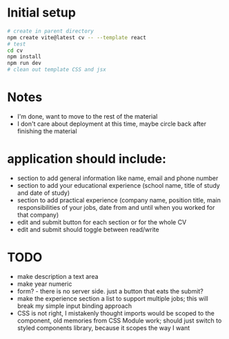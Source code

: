 # Initial setup

```sh
# create in parent directory
npm create vite@latest cv -- --template react
# test
cd cv
npm install
npm run dev
# clean out template CSS and jsx
```

# Notes

-   I'm done, want to move to the rest of the material
-   I don't care about deployment at this time, maybe circle back after finishing the material

# application should include:

-   section to add general information like name, email and phone number
-   section to add your educational experience (school name, title of study and date of study)
-   section to add practical experience (company name, position title, main responsibilities of your jobs, date from and until when you worked for that company)
-   edit and submit button for each section or for the whole CV
-   edit and submit should toggle between read/write

# TODO

-   make description a text area
-   make year numeric
-   form? - there is no server side. just a button that eats the submit?
-   make the experience section a list to support multiple jobs; this will break my simple input binding approach
-   CSS is not right, I mistakenly thought imports would be scoped to the component, old memories from CSS Module work; should just switch to styled components library, because it scopes the way I want
